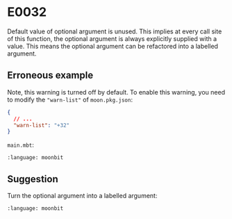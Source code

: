 # E0032

Default value of optional argument is unused. This implies at every call site of this function, the optional argument is always explicitly supplied with a value. This means the optional argument can be refactored into a labelled argument.

## Erroneous example

Note, this warning is turned off by default. To enable this warning, you need to modify the `"warn-list"` of `moon.pkg.json`:

```json
{
  // ...
  "warn-list": "+32"
}
```

`main.mbt`:

```{literalinclude} /sources/error_codes/0032_error/top.mbt
:language: moonbit
```

## Suggestion

Turn the optional argument into a labelled argument:

```{literalinclude} /sources/error_codes/0032_fixed/top.mbt
:language: moonbit
```
